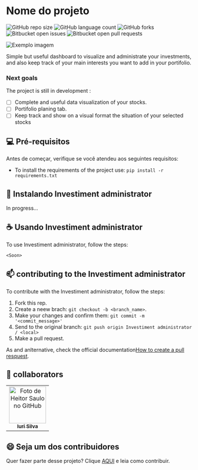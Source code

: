 # Nome do projeto

![GitHub repo size](https://img.shields.io/github/repo-size/iuricode/README-template?style=for-the-badge)
![GitHub language count](https://img.shields.io/github/languages/count/iuricode/README-template?style=for-the-badge)
![GitHub forks](https://img.shields.io/github/forks/iuricode/README-template?style=for-the-badge)
![Bitbucket open issues](https://img.shields.io/bitbucket/issues/iuricode/README-template?style=for-the-badge)
![Bitbucket open pull requests](https://img.shields.io/bitbucket/pr-raw/iuricode/README-template?style=for-the-badge)

<img src="imagem.png" alt="Exemplo imagem">

Simple but useful dashboard to visualize and administrate your investments, and also keep track of your main interests you want to add in your portifolio.

### Next goals

The project is still in development :

- [ ] Complete and useful data visualization of your stocks.
- [ ] Portifolio planing tab.
- [ ] Keep track and show on a visual format the situation of your selected stocks 

## 💻 Pré-requisitos

Antes de começar, verifique se você atendeu aos seguintes requisitos:

- To install the requirements of the project use:
  ``
    pip install -r requirements.txt
  ``


## 🚀 Instalando Investiment administrator

In progress...

## ☕ Usando Investiment administrator

To use Investiment administrator, follow the steps:

```
<Soon>
```

## 📫 contributing to the Investiment administrator

To contribute with the Investiment administrator, follow the steps:

1. Fork this rep.
2. Create a neew brach: `git checkout -b <branch_name>`.
3. Make your changes and confirm them: `git commit -m '<commit_message>'`
4. Send to the original branch: `git push origin Investiment administrator / <local>`
5. Make a pull request.

As and anlternative, check the official documentation[How to create a pull resquest](https://help.github.com/en/github/collaborating-with-issues-and-pull-requests/creating-a-pull-request).

## 🤝 collaborators


<table>
  <tr>
    <td align="center">
      <a href="#" title="...">
        <img src="https://avatars3.githubusercontent.com/u/84213370" width="100px;" alt="Foto de Heitor Saulo no GitHub"/><br>
        <sub>
          <b>Iuri Silva</b>
        </sub>
      </a>
    </td>
  </tr>
</table>

## 😄 Seja um dos contribuidores

Quer fazer parte desse projeto? Clique [AQUI](CONTRIBUTING.md) e leia como contribuir.
